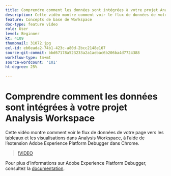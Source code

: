 ```yaml
---
title: Comprendre comment les données sont intégrées à votre projet Analysis Workspace
description: Cette vidéo montre comment voir le flux de données de votre page vers les tableaux et les visualisations dans Analysis Workspace, à l’aide de l’extension Adobe Experience Platform Debugger dans Chrome.
feature: Concepts de base de Workspace
doc-type: feature video
role: User
level: Beginner
kt: 4109
thumbnail: 31072.jpg
exl-id: eb6eada2-74b1-423c-a80d-2bcc2148e167
source-git-commit: bbd67178a523233a2a1aebac6b206ba4d7724388
workflow-type: tm+mt
source-wordcount: '101'
ht-degree: 25%

---
```


# Comprendre comment les données sont intégrées à votre projet Analysis Workspace

Cette vidéo montre comment voir le flux de données de votre page vers les tableaux et les visualisations dans Analysis Workspace, à l’aide de l’extension Adobe Experience Platform Debugger dans Chrome.

>[!VIDEO](https://video.tv.adobe.com/v/31072/?quality=12)

Pour plus d’informations sur Adobe Experience Platform Debugger, consultez la [documentation](https://experienceleague.adobe.com/docs/debugger/using-v2/experience-cloud-debugger.html?lang=fr).
